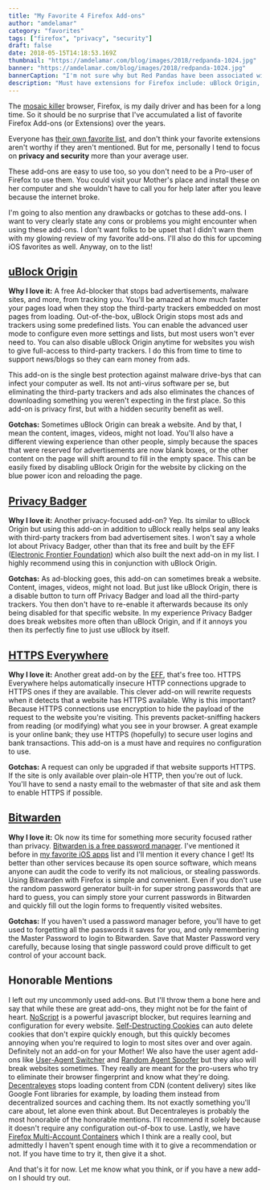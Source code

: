 ```yaml
---
title: "My Favorite 4 Firefox Add-ons"
author: "amdelamar"
category: "favorites"
tags: ["firefox", "privacy", "security"]
draft: false
date: 2018-05-15T14:18:53.169Z
thumbnail: "https://amdelamar.com/blog/images/2018/redpanda-1024.jpg"
banner: "https://amdelamar.com/blog/images/2018/redpanda-1024.jpg"
bannerCaption: "I'm not sure why but Red Pandas have been associated with Firefox instead of actual Foxes. (Photo Credit: Lance Anderson)"
description: "Must have extensions for Firefox include: uBlock Origin, Privacy Badger, Bitwarden, and HTTPS Everywhere."
---
```


The [mosaic killer](https://en.wikipedia.org/wiki/Mozilla_(mascot)) browser, Firefox, is my daily driver and has been for a long time. So it should be no surprise that I've accumulated a list of favorite Firefox Add-ons (or Extensions) over the years.

Everyone has [their own favorite list](https://opensource.com/article/18/5/firefox-extensions), and don't think your favorite extensions aren't worthy if they aren't mentioned. But for me, personally I tend to focus on **privacy and security** more than your average user.  

These add-ons are easy to use too, so you don't need to be a Pro-user of Firefox to use them. You could visit your Mother's place and install these on her computer and she wouldn't have to call you for help later after you leave because the internet broke.  

I'm going to also mention any drawbacks or gotchas to these add-ons. I want to very clearly state any cons or problems you might encounter when using these add-ons. I don't want folks to be upset that I didn't warn them with my glowing review of my favorite add-ons. I'll also do this for upcoming iOS favorites as well. Anyway, on to the list!  


## [uBlock Origin](https://addons.mozilla.org/en-US/firefox/addon/ublock-origin/)  

**Why I love it:** A free Ad-blocker that stops bad advertisements, malware sites, and more, from tracking you. You'll be amazed at how much faster your pages load when they stop the third-party trackers embedded on most pages from loading. Out-of-the-box, uBlock Origin stops most ads and trackers using some predefined lists. You can enable the advanced user mode to configure even more settings and lists, but most users won't ever need to. You can also disable uBlock Origin anytime for websites you wish to give full-access to third-party trackers. I do this from time to time to support news/blogs so they can earn money from ads.  

This add-on is the single best protection against malware drive-bys that can infect your computer as well. Its not anti-virus software per se, but eliminating the third-party trackers and ads also eliminates the chances of downloading something you weren't expecting in the first place. So this add-on is privacy first, but with a hidden security benefit as well.

**Gotchas:** Sometimes uBlock Origin can break a website. And by that, I mean the content, images, videos, might not load. You'll also have a different viewing experience than other people, simply because the spaces that were reserved for advertisements are now blank boxes, or the other content on the page will shift around to fill in the empty space. This can be easily fixed by disabling uBlock Origin for the website by clicking on the blue power icon and reloading the page.  


## [Privacy Badger](https://addons.mozilla.org/en-US/firefox/addon/privacy-badger17/?src=ss)

**Why I love it:** Another privacy-focused add-on? Yep. Its similar to uBlock Origin but using this add-on in addition to uBlock really helps seal any leaks with third-party trackers from bad advertisement sites. I won't say a whole lot about Privacy Badger, other than that its free and built by the EFF ([Electronic Frontier Foundation](https://www.eff.org/privacybadger)) which also built the next add-on in my list. I highly recommend using this in conjunction with uBlock Origin.  

**Gotchas:** As ad-blocking goes, this add-on can sometimes break a website. Content, images, videos, might not load. But just like uBlock Origin, there is a disable button to turn off Privacy Badger and load all the third-party trackers. You then don't have to re-enable it afterwards because its only being disabled for that specific website. In my experience Privacy Badger does break websites more often than uBlock Origin, and if it annoys you then its perfectly fine to just use uBlock by itself.  


## [HTTPS Everywhere](https://addons.mozilla.org/en-US/firefox/addon/https-everywhere/)

**Why I love it:** Another great add-on by the [EFF](https://www.eff.org/https-everywhere), that's free too. HTTPS Everywhere helps automatically insecure HTTP connections upgrade to HTTPS ones if they are available. This clever add-on will rewrite requests when it detects that a website has HTTPS available. Why is this important? Because HTTPS connections use encryption to hide the payload of the request to the website you're visiting. This prevents packet-sniffing hackers from reading (or modifying) what you see in your browser. A great example is your online bank; they use HTTPS (hopefully) to secure user logins and bank transactions. This add-on is a must have and requires no configuration to use.  

**Gotchas:** A request can only be upgraded if that website supports HTTPS. If the site is only available over plain-ole HTTP, then you're out of luck. You'll have to send a nasty email to the webmaster of that site and ask them to enable HTTPS if possible.  


## [Bitwarden](https://addons.mozilla.org/en-US/firefox/addon/bitwarden-password-manager/)

**Why I love it:** Ok now its time for something more security focused rather than privacy. [Bitwarden is a free password manager](https://bitwarden.com/). I've mentioned it before in [my favorite iOS apps](https://www.ramblingware.com/blog/more-of-my-favorite-ios-apps) list and I'll mention it every chance I get! Its better than other services because its open source software, which means anyone can audit the code to verify its not malicious, or stealing passwords. Using Bitwarden with Firefox is simple and convenient. Even if you don't use the random password generator built-in for super strong passwords that are hard to guess, you can simply store your current passwords in Bitwarden and quickly fill out the login forms to frequently visited websites.  

**Gotchas:** If you haven't used a password manager before, you'll have to get used to forgetting all the passwords it saves for you, and only remembering the Master Password to login to Bitwarden. Save that Master Password very carefully, because losing that single password could prove difficult to get control of your account back.  


## Honorable Mentions

I left out my uncommonly used add-ons. But I'll throw them a bone here and say that while these are great add-ons, they might not be for the faint of heart. [NoScript](https://addons.mozilla.org/en-US/firefox/addon/noscript/) is a powerful javascript blocker, but requires learning and configuration for every website. [Self-Destructing Cookies](https://addons.mozilla.org/en-US/firefox/addon/self-destructing-cookies/) can auto delete cookies that don't expire quickly enough, but this quickly becomes annoying when you're required to login to most sites over and over again. Definitely not an add-on for your Mother! We also have the user agent add-ons like [User-Agent Switcher](https://addons.mozilla.org/en-US/firefox/addon/user-agent-switcher-firefox/) and [Random Agent Spoofer](https://addons.mozilla.org/en-US/firefox/addon/random-agent-spoofer/) but they also will break websites sometimes. They really are meant for the pro-users who try to eliminate their browser fingerprint and know what they're doing. [Decentraleyes](https://addons.mozilla.org/en-US/firefox/addon/decentraleyes/) stops loading content from CDN (content delivery) sites like Google Font libraries for example, by loading them instead from decentralized sources and caching them. Its not exactly something you'll care about, let alone even think about. But Decentraleyes is probably the most honorable of the honorable mentions. I'll recommend it solely because it doesn't require any configuration out-of-box to use. Lastly, we have [Firefox Multi-Account Containers](https://addons.mozilla.org/en-US/firefox/addon/multi-account-containers/) which I think are a really cool, but admittedly I haven't spent enough time with it to give a recommendation or not. If you have time to try it, then give it a shot.  

And that's it for now. Let me know what you think, or if you have a new add-on I should try out.  
